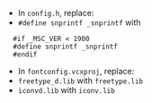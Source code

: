  * In `config.h`, replace:
  * `#define snprintf _snprintf` with
  ```
    #if _MSC_VER < 1900
    #define snprintf _snprintf
    #endif
  ```
 * In `fontconfig.vcxproj`, replace:
  * `freetype_d.lib` with `freetype.lib`
  * `iconvd.lib` with `iconv.lib`
